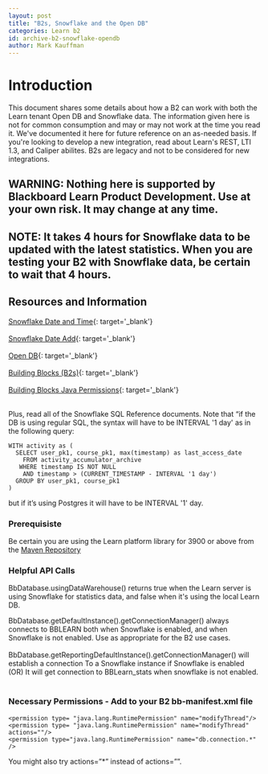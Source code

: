 ```yaml
---
layout: post
title: "B2s, Snowflake and the Open DB"
categories: Learn b2
id: archive-b2-snowflake-opendb
author: Mark Kauffman
---
```


# Introduction

This document shares some details about how a B2 can work with both the Learn tenant Open DB and Snowflake data. The information given here is not for common consumption and may or may not work at the time you read it. We've documented it here for future reference on an as-needed basis. If you're looking to develop a new integration, read about Learn's REST, LTI 1.3, and Caliper abilites. B2s are legacy and not to be considered for new integrations.

## WARNING: Nothing here is supported by Blackboard Learn Product Development. Use at your own risk. It may change at any time.

## NOTE: It takes 4 hours for Snowflake data to be updated with the latest statistics. When you are testing your B2 with Snowflake data, be certain to wait that 4 hours.

## Resources and Information
[Snowflake Date and Time](https://docs.snowflake.com/en/sql-reference/functions-date-time.html){: target='\_blank'}<br><br>
[Snowflake Date Add](https://docs.snowflake.com/en/sql-reference/functions/dateadd.html){: target='\_blank'}<br><br>
[Open DB](/archive/b2/opendb/intro-to-opendb){: target='\_blank'}<br><br>
[Building Blocks (B2s)](/archive/b2/getting-started/intro){: target='\_blank'}<br><br>
[Building Blocks Java Permissions](/archive/b2/advanced/java-permissions.md){: target='\_blank'}<br><br>

Plus, read all of the Snowflake SQL Reference documents. Note that “if the DB is using regular SQL, the syntax will have to be INTERVAL '1 day' as in the following query:
```
WITH activity as (
  SELECT user_pk1, course_pk1, max(timestamp) as last_access_date
    FROM activity_accumulator_archive
   WHERE timestamp IS NOT NULL
    AND timestamp > (CURRENT_TIMESTAMP - INTERVAL '1 day')
  GROUP BY user_pk1, course_pk1
)
```
 but if it’s using Postgres it will have to be INTERVAL '1' day.

### Prerequisiste
Be certain you are using the Learn platform library for 3900 or above from the [Maven Repository](https://mvnrepository.com/artifact/blackboard.platform/bb-platform)

### Helpful API Calls

BbDatabase.usingDataWarehouse() returns true when the Learn server is using Snowflake for statistics data, and false when it's using the local Learn DB. 

BbDatabase.getDefaultInstance().getConnectionManager() always connects to BBLEARN both when Snowflake is enabled, and when Snowflake is not enabled. Use as appropriate for the B2 use cases. <br>
<br>
BbDatabase.getReportingDefaultInstance().getConnectionManager() will establish a connection
To a Snowflake instance if Snowflake is enabled    (OR)
It will get connection to BBLearn_stats when snowflake is not enabled.<br>
<br>

### Necessary Permissions - Add to your B2 bb-manifest.xml file
```
<permission type= "java.lang.RuntimePermission" name="modifyThread"/>
<permission type= "java.lang.RuntimePermission" name="modifyThread" actions=""/>
<permission type="java.lang.RuntimePermission" name="db.connection.*" />
```

You might also try actions=”*” instead of actions=””.

